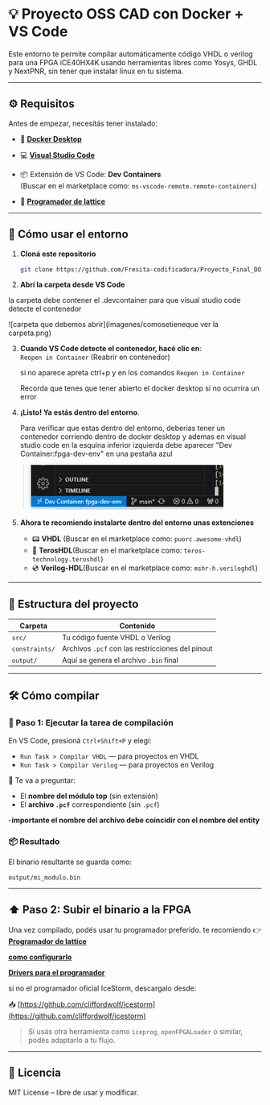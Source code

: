# 💡 Proyecto OSS CAD con Docker + VS Code

Este entorno te permite compilar automáticamente código VHDL o verilog para una FPGA iCE40HX4K usando herramientas libres como Yosys, GHDL y NextPNR, sin tener que instalar linux en tu sistema.

---

## ⚙️ Requisitos

Antes de empezar, necesitás tener instalado:

- 🐳 [**Docker Desktop**](https://www.docker.com/products/docker-desktop/)
- 💻 [**Visual Studio Code**](https://code.visualstudio.com/)
- 📦 Extensión de VS Code: **Dev Containers**  
  (Buscar en el marketplace como: `ms-vscode-remote.remote-containers`)
  
- :floppy_disk: [**Programador de lattice**](https://www.latticesemi.com/view_document?document_id=54451)

---

## 🚀 Cómo usar el entorno

1. **Cloná este repositorio**

   ```bash
   git clone https://github.com/Fresita-codificadora/Proyecto_Final_DOME.git
   ```

2. **Abrí la carpeta desde VS Code**

la carpeta debe contener el .devcontainer para que visual studio code detecte el contenedor

![carpeta que debemos abrir](imagenes/comosetieneque ver la carpeta.png)

3. **Cuando VS Code detecte el contenedor, hacé clic en**:  
   `Reopen in Container` (Reabrir en contenedor)

   si no aparece apreta ctrl+p y en los comandos `Reopen in Container`
   
   Recorda que tenes que tener abierto el docker desktop si no ocurrira un error
5. **¡Listo! Ya estás dentro del entorno**.

   Para verificar que estas dentro del entorno, deberias tener un contenedor corriendo dentro de docker desktop y ademas en visual studio code en la esquina inferior izquierda debe aparecer "Dev Container:fpga-dev-env" en una pestaña azul

   ![Entorno corriendo](imagenes/entorno_corriendo.png)
6. **Ahora te recomiendo instalarte dentro del entorno unas extenciones**
   - :pager: **VHDL** (Buscar en el marketplace como: `puorc.awesome-vhdl`)
   - :vhs:  **TerosHDL**(Buscar en el marketplace como: `teros-technology.teroshdl`)
   - :cd: **Verilog-HDL**(Buscar en el marketplace como: `mshr-h.veriloghdl`)
---

## 📁 Estructura del proyecto

| Carpeta       | Contenido                                        |
|---------------|--------------------------------------------------|
| `src/`        | Tu código fuente VHDL o Verilog                 |
| `constraints/`| Archivos `.pcf` con las restricciones del pinout |
| `output/`     | Aquí se genera el archivo `.bin` final           |

---

## 🛠️ Cómo compilar

### 🔘 Paso 1: Ejecutar la tarea de compilación

En VS Code, presioná `Ctrl+Shift+P` y elegí:

- `Run Task > Compilar VHDL` — para proyectos en VHDL
- `Run Task > Compilar Verilog` — para proyectos en Verilog

🧠 Te va a preguntar:

- El **nombre del módulo top** (sin extensión)
- El **archivo `.pcf`** correspondiente (sin `.pcf`)

-**importante el nombre del archivo debe coincidir con el nombre del entity**
### 📦 Resultado

El binario resultante se guarda como:

```
output/mi_modulo.bin
```

---

## ⬆️ Paso 2: Subir el binario a la FPGA

Una vez compilado, podés usar tu programador preferido.
te recomiendo 
👉 [**Programador de lattice**](https://www.latticesemi.com/view_document?document_id=54451)

[**como configurarlo**](imagenes/ComoUsarDiamondProgrammer.pdf)

[**Drivers para el programador**](https://ftdichip.com/drivers/d2xx-drivers/)

si no el programador oficial IceStorm, descargalo desde:

📥 [https://github.com/cliffordwolf/icestorm](https://github.com/cliffordwolf/icestorm)

> Si usás otra herramienta como `iceprog`, `openFPGALoader` o similar, podés adaptarlo a tu flujo.

---

## 📌 Licencia

MIT License – libre de usar y modificar.
